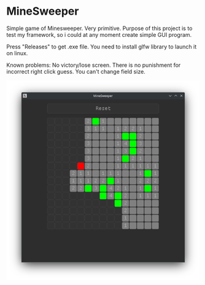 # MineSweeper

Simple game of Minesweeper.
Very primitive. Purpose of this project is to test my framework, so i could at any moment create simple GUI program.

Press "Releases" to get .exe file.
You need to install glfw library to launch it on linux.

Known problems:
No victory/lose screen.
There is no punishment for incorrect right click guess.
You can't change field size.

<p align="center">
  <img src="https://github.com/DeTaxon/MineSweeper/blob/main/Preview.png?raw=true" alt="hello =)"/>
</p>
